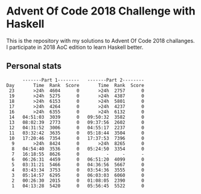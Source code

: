 # Advent Of Code 2018 Challenge with Haskell

This is the repository with my solutions to Advent Of Code 2018 challanges.
I participate in 2018 AoC edition to learn Haskell better.


## Personal stats

```
      -------Part 1--------   -------Part 2--------
Day       Time  Rank  Score       Time  Rank  Score
 23       >24h  4604      0       >24h  2757      0
 19       >24h  5275      0       >24h  4387      0
 18       >24h  6153      0       >24h  5801      0
 17       >24h  4264      0       >24h  4237      0
 16       >24h  6355      0       >24h  6132      0
 14   04:51:03  3039      0   09:50:32  3582      0
 13   08:02:39  2773      0   09:37:56  2602      0
 12   04:31:52  3006      0   04:55:17  2237      0
 11   03:32:42  3635      0   05:18:44  3504      0
 10   17:20:46  7354      0   17:37:53  7396      0
  9       >24h  8424      0       >24h  8265      0
  8   04:54:40  3536      0   05:24:50  3354      0
  7   16:18:55  8626      0          -     -      -
  6   06:26:31  4459      0   06:51:20  4099      0
  5   03:31:21  5466      0   04:36:56  5667      0
  4   03:43:34  3753      0   03:54:36  3555      0
  3   05:14:57  6295      0   06:03:03  6060      0
  2   00:26:30  2015      0   01:08:05  2390      0
  1   04:13:28  5420      0   05:56:45  5522      0
```